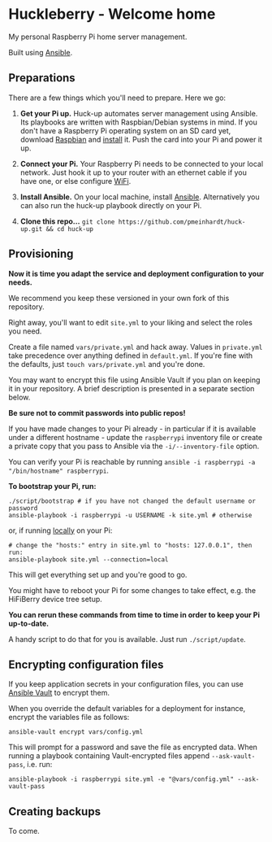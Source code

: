 # Huckleberry - Welcome home

My personal Raspberry Pi home server management.

Built using [Ansible](https://github.com/ansible/ansible).

## Preparations

There are a few things which you'll need to prepare. Here we go:

1. **Get your Pi up.** Huck-up automates server management using Ansible.
   Its playbooks are written with Raspbian/Debian systems in mind. If you don't
   have a Raspberry Pi operating system on an SD card yet, download
   [Raspbian](https://www.raspberrypi.org/downloads/raspbian/) and
   [install](https://www.raspberrypi.org/documentation/installation/installing-images/)
   it. Push the card into your Pi and power it up.

2. **Connect your Pi.** Your Raspberry Pi needs to be connected to your local
   network. Just hook it up to your router with an ethernet cable if you have
   one, or else configure
   [WiFi](https://www.raspberrypi.org/documentation/configuration/wireless/).

3. **Install Ansible.** On your local machine, install
   [Ansible](http://docs.ansible.com/ansible/intro_installation.html).
   Alternatively you can also run the huck-up playbook directly on your Pi.

4. **Clone this repo…**
   `git clone https://github.com/pmeinhardt/huck-up.git && cd huck-up`

## Provisioning

**Now it is time you adapt the service and deployment configuration to your
needs.**

We recommend you keep these versioned in your own fork of this repository.

Right away, you'll want to edit `site.yml` to your liking
and select the roles you need.

Create a file named `vars/private.yml` and hack away. Values in `private.yml`
take precedence over anything defined in `default.yml`. If you're fine with
the defaults, just `touch vars/private.yml` and you're done.

You may want to encrypt this file using Ansible Vault if you plan on keeping it
in your repository. A brief description is presented in a separate section
below.

**Be sure not to commit passwords into public repos!**

If you have made changes to your Pi already - in particular if it is available
under a different hostname - update the `raspberrypi` inventory file or create
a private copy that you pass to Ansible via the `-i/--inventory-file` option.

You can verify your Pi is reachable by running
`ansible -i raspberrypi -a "/bin/hostname" raspberrypi`.

**To bootstrap your Pi, run:**

```shell
./script/bootstrap # if you have not changed the default username or password
ansible-playbook -i raspberrypi -u USERNAME -k site.yml # otherwise
```

or, if running [locally](http://docs.ansible.com/ansible/playbooks_delegation.html#local-playbooks) on your Pi:

```shell
# change the "hosts:" entry in site.yml to "hosts: 127.0.0.1", then run:
ansible-playbook site.yml --connection=local
```

This will get everything set up and you're good to go.

You might have to reboot your Pi for some changes to take effect,
e.g. the HiFiBerry device tree setup.

**You can rerun these commands from time to time
in order to keep your Pi up-to-date.**

A handy script to do that for you is available. Just run `./script/update`.

## Encrypting configuration files

If you keep application secrets in your configuration files, you can use
[Ansible Vault](http://docs.ansible.com/ansible/playbooks_vault.html) to
encrypt them.

When you override the default variables for a deployment for instance,
encrypt the variables file as follows:

```
ansible-vault encrypt vars/config.yml
```

This will prompt for a password and save the file as encrypted data.
When running a playbook containing Vault-encrypted files append
`--ask-vault-pass`, i.e. run:

```
ansible-playbook -i raspberrypi site.yml -e "@vars/config.yml" --ask-vault-pass
```

## Creating backups

To come.
